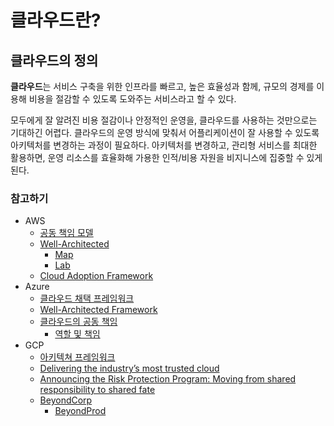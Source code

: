 # 클라우드란?

## 클라우드의 정의

**클라우드**는 서비스 구축을 위한 인프라를 빠르고, 높은 효율성과 함께, 규모의 경제를 이용해 비용을 절감할 수 있도록 도와주는 서비스라고 할 수 있다.

모두에게 잘 알려진 비용 절감이나 안정적인 운영을, 클라우드를 사용하는 것만으로는 기대하긴 어렵다. 클라우드의 운영 방식에 맞춰서 어플리케이션이 잘 사용할 수 있도록 아키텍처를 변경하는 과정이 필요하다. 아키텍처를 변경하고, 관리형 서비스를 최대한 활용하면, 운영 리소스를 효율화해 가용한 인적/비용 자원을 비지니스에 집중할 수 있게 된다.

### 참고하기

- AWS
  - [공동 책임 모델](https://aws.amazon.com/ko/compliance/shared-responsibility-model/)
  - [Well-Architected](https://aws.amazon.com/ko/architecture/well-architected)
    - [Map](https://wa.aws.amazon.com/wat.map.ko.html)
    - [Lab](https://wellarchitectedlabs.com)
  - [Cloud Adoption Framework](https://aws.amazon.com/ko/professional-services/CAF/)
- Azure
  - [클라우드 채택 프레임워크](https://docs.microsoft.com/ko-kr/azure/cloud-adoption-framework/)
  - [Well-Architected Framework](https://docs.microsoft.com/ko-kr/azure/architecture/framework/)
  - [클라우드의 공동 책임](https://docs.microsoft.com/ko-kr/azure/security/fundamentals/shared-responsibility)
    - [역할 및 책임](https://docs.microsoft.com/ko-kr/azure/cloud-adoption-framework/organize/cloud-security#roles-and-responsibilities)
- GCP
  - [아키텍쳐 프레임워크](https://cloud.google.com/architecture/framework)
  - [Delivering the industry’s most trusted cloud](https://cloud.google.com/blog/products/identity-security/delivering-the-industrys-most-trusted-cloud)
  - [Announcing the Risk Protection Program: Moving from shared responsibility to shared fate](https://cloud.google.com/blog/products/identity-security/google-cloud-risk-protection-program-now-in-preview)
  - [BeyondCorp](https://cloud.google.com/beyondcorp)
    - [BeyondProd](https://cloud.google.com/security/beyondprod)
